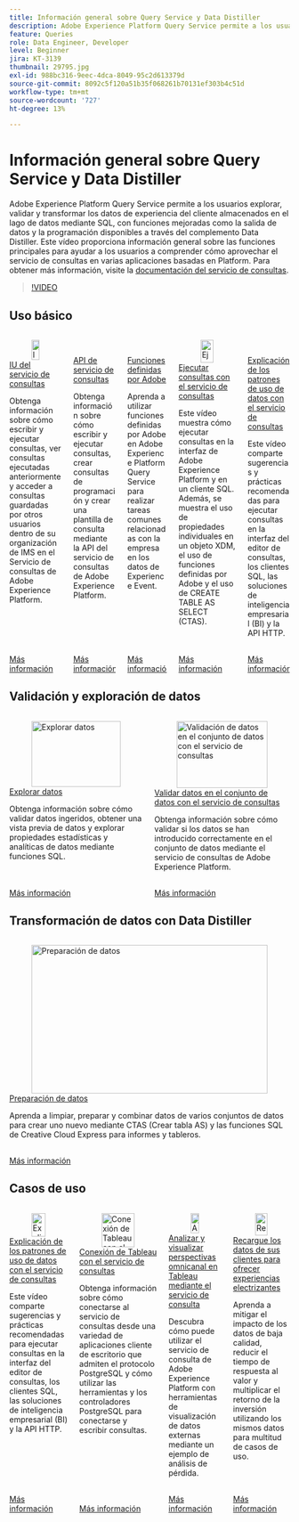 ```yaml
---
title: Información general sobre Query Service y Data Distiller
description: Adobe Experience Platform Query Service permite a los usuarios explorar, validar y transformar los datos de experiencia del cliente almacenados en el lago de datos mediante SQL, con funciones mejoradas como la salida de datos y la programación disponibles a través del complemento Data Distiller. Este vídeo proporciona información general sobre las funciones principales para ayudar a los usuarios a comprender cómo aprovechar el servicio de consultas en varias aplicaciones basadas en Platform.
feature: Queries
role: Data Engineer, Developer
level: Beginner
jira: KT-3139
thumbnail: 29795.jpg
exl-id: 988bc316-9eec-4dca-8049-95c2d613379d
source-git-commit: 8092c5f120a51b35f068261b70131ef303b4c51d
workflow-type: tm+mt
source-wordcount: '727'
ht-degree: 13%

---
```


# Información general sobre Query Service y Data Distiller

Adobe Experience Platform Query Service permite a los usuarios explorar, validar y transformar los datos de experiencia del cliente almacenados en el lago de datos mediante SQL, con funciones mejoradas como la salida de datos y la programación disponibles a través del complemento Data Distiller. Este vídeo proporciona información general sobre las funciones principales para ayudar a los usuarios a comprender cómo aprovechar el servicio de consultas en varias aplicaciones basadas en Platform. Para obtener más información, visite la [documentación del servicio de consultas](https://experienceleague.adobe.com/es/docs/experience-platform/query/home).

>[!VIDEO](https://video.tv.adobe.com/v/33590?learn=on&enablevpops&captions=spa)

## Uso básico

<!-- CARDS
* query-service-ui.md
* query-service-api.md
* adobe-defined-functions.md
* run-queries.md
* understanding-data-usage-patterns-with-query-service.md
-->
<!-- START CARDS HTML - DO NOT MODIFY BY HAND -->
<div class="columns">
    <div class="column is-half-tablet is-half-desktop is-one-third-widescreen" aria-label="Query Service UI">
        <div class="card" style="height: 100%; display: flex; flex-direction: column; height: 100%;">
            <div class="card-image">
                <figure class="image x-is-16by9">
                    <a href="query-service-ui.md" title="IU del servicio de consultas" target="_blank" rel="referrer">
                        <img class="is-bordered-r-small" src="https://video.tv.adobe.com/v/333403?format=jpeg&nocache=1740415310696" alt="IU del servicio de consultas"
                             style="width: 100%; aspect-ratio: 16 / 9; object-fit: cover; overflow: hidden; display: block; margin: auto;">
                    </a>
                </figure>
            </div>
            <div class="card-content is-padded-small" style="display: flex; flex-direction: column; flex-grow: 1; justify-content: space-between;">
                <div class="top-card-content">
                    <p class="headline is-size-6 has-text-weight-bold">
                        <a href="query-service-ui.md" target="_blank" rel="referrer" title="IU del servicio de consultas">IU del servicio de consultas</a>
                    </p>
                    <p class="is-size-6">Obtenga información sobre cómo escribir y ejecutar consultas, ver consultas ejecutadas anteriormente y acceder a consultas guardadas por otros usuarios dentro de su organización de IMS en el Servicio de consultas de Adobe Experience Platform.</p>
                </div>
                <a href="query-service-ui.md" target="_blank" rel="referrer" class="spectrum-Button spectrum-Button--outline spectrum-Button--primary spectrum-Button--sizeM" style="align-self: flex-start; margin-top: 1rem;">
                    <span class="spectrum-Button-label has-no-wrap has-text-weight-bold">Más información</span>
                </a>
            </div>
        </div>
    </div>
    <div class="column is-half-tablet is-half-desktop is-one-third-widescreen" aria-label="Query Service API">
        <div class="card" style="height: 100%; display: flex; flex-direction: column; height: 100%;">
            <div class="card-image">
                <figure class="image x-is-16by9">
                    <a href="query-service-api.md" title="API del servicio de consultas" target="_blank" rel="referrer">
                        <img class="is-bordered-r-small" src="https://video.tv.adobe.com/v/3414084?format=jpeg&nocache=1740415310716&captions=spa" alt="API del servicio de consultas"
                             style="width: 100%; aspect-ratio: 16 / 9; object-fit: cover; overflow: hidden; display: block; margin: auto;">
                    </a>
                </figure>
            </div>
            <div class="card-content is-padded-small" style="display: flex; flex-direction: column; flex-grow: 1; justify-content: space-between;">
                <div class="top-card-content">
                    <p class="headline is-size-6 has-text-weight-bold">
                        <a href="query-service-api.md" target="_blank" rel="referrer" title="API del servicio de consultas">API de servicio de consultas</a>
                    </p>
                    <p class="is-size-6">Obtenga información sobre cómo escribir y ejecutar consultas, crear consultas de programación y crear una plantilla de consulta mediante la API del servicio de consultas de Adobe Experience Platform.</p>
                </div>
                <a href="query-service-api.md" target="_blank" rel="referrer" class="spectrum-Button spectrum-Button--outline spectrum-Button--primary spectrum-Button--sizeM" style="align-self: flex-start; margin-top: 1rem;">
                    <span class="spectrum-Button-label has-no-wrap has-text-weight-bold">Más información</span>
                </a>
            </div>
        </div>
    </div>
    <div class="column is-half-tablet is-half-desktop is-one-third-widescreen" aria-label="Adobe Defined Functions">
        <div class="card" style="height: 100%; display: flex; flex-direction: column; height: 100%;">
            <div class="card-image">
                <figure class="image x-is-16by9">
                    <a href="adobe-defined-functions.md" title="Funciones definidas por Adobe" target="_blank" rel="referrer">
                        <img class="is-bordered-r-small" src="https://video.tv.adobe.com/v/3414048?format=jpeg&nocache=1740415310668&captions=spa" alt="Funciones definidas por Adobe"
                             style="width: 100%; aspect-ratio: 16 / 9; object-fit: cover; overflow: hidden; display: block; margin: auto;">
                    </a>
                </figure>
            </div>
            <div class="card-content is-padded-small" style="display: flex; flex-direction: column; flex-grow: 1; justify-content: space-between;">
                <div class="top-card-content">
                    <p class="headline is-size-6 has-text-weight-bold">
                        <a href="adobe-defined-functions.md" target="_blank" rel="referrer" title="Funciones definidas por Adobe">Funciones definidas por Adobe</a>
                    </p>
                    <p class="is-size-6">Aprenda a utilizar funciones definidas por Adobe en Adobe Experience Platform Query Service para realizar tareas comunes relacionadas con la empresa en los datos de Experience Event.</p>
                </div>
                <a href="adobe-defined-functions.md" target="_blank" rel="referrer" class="spectrum-Button spectrum-Button--outline spectrum-Button--primary spectrum-Button--sizeM" style="align-self: flex-start; margin-top: 1rem;">
                    <span class="spectrum-Button-label has-no-wrap has-text-weight-bold">Más información</span>
                </a>
            </div>
        </div>
    </div>
    <div class="column is-half-tablet is-half-desktop is-one-third-widescreen" aria-label="Run Queries with Query Service">
        <div class="card" style="height: 100%; display: flex; flex-direction: column; height: 100%;">
            <div class="card-image">
                <figure class="image x-is-16by9">
                    <a href="run-queries.md" title="Ejecutar consultas con el servicio de consultas" target="_blank" rel="referrer">
                        <img class="is-bordered-r-small" src="https://video.tv.adobe.com/v/34045?format=jpeg&nocache=1740415310683&captions=spa" alt="Ejecutar consultas con el servicio de consultas"
                             style="width: 100%; aspect-ratio: 16 / 9; object-fit: cover; overflow: hidden; display: block; margin: auto;">
                    </a>
                </figure>
            </div>
            <div class="card-content is-padded-small" style="display: flex; flex-direction: column; flex-grow: 1; justify-content: space-between;">
                <div class="top-card-content">
                    <p class="headline is-size-6 has-text-weight-bold">
                        <a href="run-queries.md" target="_blank" rel="referrer" title="Ejecutar consultas con el servicio de consultas">Ejecutar consultas con el servicio de consultas</a>
                    </p>
                    <p class="is-size-6">Este vídeo muestra cómo ejecutar consultas en la interfaz de Adobe Experience Platform y en un cliente SQL. Además, se muestra el uso de propiedades individuales en un objeto XDM, el uso de funciones definidas por Adobe y el uso de CREATE TABLE AS SELECT (CTAS).</p>
                </div>
                <a href="run-queries.md" target="_blank" rel="referrer" class="spectrum-Button spectrum-Button--outline spectrum-Button--primary spectrum-Button--sizeM" style="align-self: flex-start; margin-top: 1rem;">
                    <span class="spectrum-Button-label has-no-wrap has-text-weight-bold">Más información</span>
                </a>
            </div>
        </div>
    </div>
    <div class="column is-half-tablet is-half-desktop is-one-third-widescreen" aria-label="Understanding Data Usage Patterns with Query Service">
        <div class="card" style="height: 100%; display: flex; flex-direction: column; height: 100%;">
            <div class="card-image">
                <figure class="image x-is-16by9">
                    <a href="understanding-data-usage-patterns-with-query-service.md" title="Explicación de los patrones de uso de datos con el servicio de consultas" target="_blank" rel="referrer">
                        <img class="is-bordered-r-small" src="https://video.tv.adobe.com/v/33588?format=jpeg&nocache=1740415310706&captions=spa" alt="Explicación de los patrones de uso de datos con el servicio de consultas"
                             style="width: 100%; aspect-ratio: 16 / 9; object-fit: cover; overflow: hidden; display: block; margin: auto;">
                    </a>
                </figure>
            </div>
            <div class="card-content is-padded-small" style="display: flex; flex-direction: column; flex-grow: 1; justify-content: space-between;">
                <div class="top-card-content">
                    <p class="headline is-size-6 has-text-weight-bold">
                        <a href="understanding-data-usage-patterns-with-query-service.md" target="_blank" rel="referrer" title="Explicación de los patrones de uso de datos con el servicio de consultas">Explicación de los patrones de uso de datos con el servicio de consultas</a>
                    </p>
                    <p class="is-size-6">Este vídeo comparte sugerencias y prácticas recomendadas para ejecutar consultas en la interfaz del editor de consultas, los clientes SQL, las soluciones de inteligencia empresarial (BI) y la API HTTP.</p>
                </div>
                <a href="understanding-data-usage-patterns-with-query-service.md" target="_blank" rel="referrer" class="spectrum-Button spectrum-Button--outline spectrum-Button--primary spectrum-Button--sizeM" style="align-self: flex-start; margin-top: 1rem;">
                    <span class="spectrum-Button-label has-no-wrap has-text-weight-bold">Más información</span>
                </a>
            </div>
        </div>
    </div>
</div>
<!-- END CARDS HTML - DO NOT MODIFY BY HAND -->

## Validación y exploración de datos

<!-- CARDS
* explore-data.md
* validate-data-in-the-datalake.md
* 
-->
<!-- START CARDS HTML - DO NOT MODIFY BY HAND -->
<div class="columns">
    <div class="column is-half-tablet is-half-desktop is-one-third-widescreen" aria-label="Explore data">
        <div class="card" style="height: 100%; display: flex; flex-direction: column; height: 100%;">
            <div class="card-image">
                <figure class="image x-is-16by9">
                    <a href="explore-data.md" title="Explorar datos" target="_blank" rel="referrer">
                        <img class="is-bordered-r-small" src="https://video.tv.adobe.com/v/3414054?format=jpeg&nocache=1740415312087&captions=spa" alt="Explorar datos"
                             style="width: 100%; aspect-ratio: 16 / 9; object-fit: cover; overflow: hidden; display: block; margin: auto;">
                    </a>
                </figure>
            </div>
            <div class="card-content is-padded-small" style="display: flex; flex-direction: column; flex-grow: 1; justify-content: space-between;">
                <div class="top-card-content">
                    <p class="headline is-size-6 has-text-weight-bold">
                        <a href="explore-data.md" target="_blank" rel="referrer" title="Explorar datos">Explorar datos</a>
                    </p>
                    <p class="is-size-6">Obtenga información sobre cómo validar datos ingeridos, obtener una vista previa de datos y explorar propiedades estadísticas y analíticas de datos mediante funciones SQL.</p>
                </div>
                <a href="explore-data.md" target="_blank" rel="referrer" class="spectrum-Button spectrum-Button--outline spectrum-Button--primary spectrum-Button--sizeM" style="align-self: flex-start; margin-top: 1rem;">
                    <span class="spectrum-Button-label has-no-wrap has-text-weight-bold">Más información</span>
                </a>
            </div>
        </div>
    </div>
    <div class="column is-half-tablet is-half-desktop is-one-third-widescreen" aria-label="Validate data in the datalake with Query Service">
        <div class="card" style="height: 100%; display: flex; flex-direction: column; height: 100%;">
            <div class="card-image">
                <figure class="image x-is-16by9">
                    <a href="validate-data-in-the-datalake.md" title="Validación de datos en el conjunto de datos con el servicio de consultas" target="_blank" rel="referrer">
                        <img class="is-bordered-r-small" src="https://video.tv.adobe.com/v/3445680?format=jpeg&nocache=1740415312076&captions=spa" alt="Validación de datos en el conjunto de datos con el servicio de consultas"
                             style="width: 100%; aspect-ratio: 16 / 9; object-fit: cover; overflow: hidden; display: block; margin: auto;">
                    </a>
                </figure>
            </div>
            <div class="card-content is-padded-small" style="display: flex; flex-direction: column; flex-grow: 1; justify-content: space-between;">
                <div class="top-card-content">
                    <p class="headline is-size-6 has-text-weight-bold">
                        <a href="validate-data-in-the-datalake.md" target="_blank" rel="referrer" title="Validación de datos en el conjunto de datos con el servicio de consultas">Validar datos en el conjunto de datos con el servicio de consultas</a>
                    </p>
                    <p class="is-size-6">Obtenga información sobre cómo validar si los datos se han introducido correctamente en el conjunto de datos mediante el servicio de consultas de Adobe Experience Platform.</p>
                </div>
                <a href="validate-data-in-the-datalake.md" target="_blank" rel="referrer" class="spectrum-Button spectrum-Button--outline spectrum-Button--primary spectrum-Button--sizeM" style="align-self: flex-start; margin-top: 1rem;">
                    <span class="spectrum-Button-label has-no-wrap has-text-weight-bold">Más información</span>
                </a>
            </div>
        </div>
    </div>
</div>
<!-- END CARDS HTML - DO NOT MODIFY BY HAND -->

## Transformación de datos con Data Distiller

<!-- CARDS
* 
* prepare-data.md
* 
-->
<!-- START CARDS HTML - DO NOT MODIFY BY HAND -->
<div class="columns">
    <div class="column is-half-tablet is-half-desktop is-one-third-widescreen" aria-label="Prepare data">
        <div class="card" style="height: 100%; display: flex; flex-direction: column; height: 100%;">
            <div class="card-image">
                <figure class="image x-is-16by9">
                    <a href="prepare-data.md" title="Preparación de datos" target="_blank" rel="referrer">
                        <img class="is-bordered-r-small" src="https://video.tv.adobe.com/v/3414066?format=jpeg&nocache=1740415313086&captions=spa" alt="Preparación de datos"
                             style="width: 100%; aspect-ratio: 16 / 9; object-fit: cover; overflow: hidden; display: block; margin: auto;">
                    </a>
                </figure>
            </div>
            <div class="card-content is-padded-small" style="display: flex; flex-direction: column; flex-grow: 1; justify-content: space-between;">
                <div class="top-card-content">
                    <p class="headline is-size-6 has-text-weight-bold">
                        <a href="prepare-data.md" target="_blank" rel="referrer" title="Preparación de datos">Preparación de datos</a>
                    </p>
                    <p class="is-size-6">Aprenda a limpiar, preparar y combinar datos de varios conjuntos de datos para crear uno nuevo mediante CTAS (Crear tabla AS) y las funciones SQL de Creative Cloud Express para informes y tableros.</p>
                </div>
                <a href="prepare-data.md" target="_blank" rel="referrer" class="spectrum-Button spectrum-Button--outline spectrum-Button--primary spectrum-Button--sizeM" style="align-self: flex-start; margin-top: 1rem;">
                    <span class="spectrum-Button-label has-no-wrap has-text-weight-bold">Más información</span>
                </a>
            </div>
        </div>
    </div>
</div>
<!-- END CARDS HTML - DO NOT MODIFY BY HAND -->

## Casos de uso

<!-- CARDS
* understanding-data-usage-patterns-with-query-service.md
* psql-client-tableau.md
* analyze-and-visualize.md
* recharge-your-customer-data.md
-->
<!-- START CARDS HTML - DO NOT MODIFY BY HAND -->
<div class="columns">
    <div class="column is-half-tablet is-half-desktop is-one-third-widescreen" aria-label="Understanding Data Usage Patterns with Query Service">
        <div class="card" style="height: 100%; display: flex; flex-direction: column; height: 100%;">
            <div class="card-image">
                <figure class="image x-is-16by9">
                    <a href="understanding-data-usage-patterns-with-query-service.md" title="Explicación de los patrones de uso de datos con el servicio de consultas" target="_blank" rel="referrer">
                        <img class="is-bordered-r-small" src="https://video.tv.adobe.com/v/33588?format=jpeg&nocache=1740415313190&captions=spa" alt="Explicación de los patrones de uso de datos con el servicio de consultas"
                             style="width: 100%; aspect-ratio: 16 / 9; object-fit: cover; overflow: hidden; display: block; margin: auto;">
                    </a>
                </figure>
            </div>
            <div class="card-content is-padded-small" style="display: flex; flex-direction: column; flex-grow: 1; justify-content: space-between;">
                <div class="top-card-content">
                    <p class="headline is-size-6 has-text-weight-bold">
                        <a href="understanding-data-usage-patterns-with-query-service.md" target="_blank" rel="referrer" title="Explicación de los patrones de uso de datos con el servicio de consultas">Explicación de los patrones de uso de datos con el servicio de consultas</a>
                    </p>
                    <p class="is-size-6">Este vídeo comparte sugerencias y prácticas recomendadas para ejecutar consultas en la interfaz del editor de consultas, los clientes SQL, las soluciones de inteligencia empresarial (BI) y la API HTTP.</p>
                </div>
                <a href="understanding-data-usage-patterns-with-query-service.md" target="_blank" rel="referrer" class="spectrum-Button spectrum-Button--outline spectrum-Button--primary spectrum-Button--sizeM" style="align-self: flex-start; margin-top: 1rem;">
                    <span class="spectrum-Button-label has-no-wrap has-text-weight-bold">Más información</span>
                </a>
            </div>
        </div>
    </div>
    <div class="column is-half-tablet is-half-desktop is-one-third-widescreen" aria-label="Connect Tableau to Query Service">
        <div class="card" style="height: 100%; display: flex; flex-direction: column; height: 100%;">
            <div class="card-image">
                <figure class="image x-is-16by9">
                    <a href="psql-client-tableau.md" title="Conexión de Tableau con el servicio de consultas" target="_blank" rel="referrer">
                        <img class="is-bordered-r-small" src="https://video.tv.adobe.com/v/3414043?format=jpeg&nocache=1740415313229&captions=spa" alt="Conexión de Tableau con el servicio de consultas"
                             style="width: 100%; aspect-ratio: 16 / 9; object-fit: cover; overflow: hidden; display: block; margin: auto;">
                    </a>
                </figure>
            </div>
            <div class="card-content is-padded-small" style="display: flex; flex-direction: column; flex-grow: 1; justify-content: space-between;">
                <div class="top-card-content">
                    <p class="headline is-size-6 has-text-weight-bold">
                        <a href="psql-client-tableau.md" target="_blank" rel="referrer" title="Conexión de Tableau con el servicio de consultas">Conexión de Tableau con el servicio de consultas</a>
                    </p>
                    <p class="is-size-6">Obtenga información sobre cómo conectarse al servicio de consultas desde una variedad de aplicaciones cliente de escritorio que admiten el protocolo PostgreSQL y cómo utilizar las herramientas y los controladores PostgreSQL para conectarse y escribir consultas.</p>
                </div>
                <a href="psql-client-tableau.md" target="_blank" rel="referrer" class="spectrum-Button spectrum-Button--outline spectrum-Button--primary spectrum-Button--sizeM" style="align-self: flex-start; margin-top: 1rem;">
                    <span class="spectrum-Button-label has-no-wrap has-text-weight-bold">Más información</span>
                </a>
            </div>
        </div>
    </div>
    <div class="column is-half-tablet is-half-desktop is-one-third-widescreen" aria-label="Analyze and visualize omni-channel insights in Tableau using Query Service">
        <div class="card" style="height: 100%; display: flex; flex-direction: column; height: 100%;">
            <div class="card-image">
                <figure class="image x-is-16by9">
                    <a href="analyze-and-visualize.md" title="Analizar y visualizar perspectivas omnicanal en Tableau mediante el servicio de consulta" target="_blank" rel="referrer">
                        <img class="is-bordered-r-small" src="https://video.tv.adobe.com/v/342115?format=jpeg&nocache=1740415313204" alt="Analizar y visualizar perspectivas omnicanal en Tableau mediante el servicio de consulta"
                             style="width: 100%; aspect-ratio: 16 / 9; object-fit: cover; overflow: hidden; display: block; margin: auto;">
                    </a>
                </figure>
            </div>
            <div class="card-content is-padded-small" style="display: flex; flex-direction: column; flex-grow: 1; justify-content: space-between;">
                <div class="top-card-content">
                    <p class="headline is-size-6 has-text-weight-bold">
                        <a href="analyze-and-visualize.md" target="_blank" rel="referrer" title="Analizar y visualizar perspectivas omnicanal en Tableau mediante el servicio de consulta">Analizar y visualizar perspectivas omnicanal en Tableau mediante el servicio de consulta</a>
                    </p>
                    <p class="is-size-6">Descubra cómo puede utilizar el servicio de consulta de Adobe Experience Platform con herramientas de visualización de datos externas mediante un ejemplo de análisis de pérdida.</p>
                </div>
                <a href="analyze-and-visualize.md" target="_blank" rel="referrer" class="spectrum-Button spectrum-Button--outline spectrum-Button--primary spectrum-Button--sizeM" style="align-self: flex-start; margin-top: 1rem;">
                    <span class="spectrum-Button-label has-no-wrap has-text-weight-bold">Más información</span>
                </a>
            </div>
        </div>
    </div>
    <div class="column is-half-tablet is-half-desktop is-one-third-widescreen" aria-label="Recharge your customer data to deliver electrifying experiences">
        <div class="card" style="height: 100%; display: flex; flex-direction: column; height: 100%;">
            <div class="card-image">
                <figure class="image x-is-16by9">
                    <a href="recharge-your-customer-data.md" title="Recargue los datos de sus clientes para ofrecer experiencias electrizantes" target="_blank" rel="referrer">
                        <img class="is-bordered-r-small" src="https://video.tv.adobe.com/v/3454939?format=jpeg&nocache=1740415313218&captions=spa" alt="Recargue los datos de sus clientes para ofrecer experiencias electrizantes"
                             style="width: 100%; aspect-ratio: 16 / 9; object-fit: cover; overflow: hidden; display: block; margin: auto;">
                    </a>
                </figure>
            </div>
            <div class="card-content is-padded-small" style="display: flex; flex-direction: column; flex-grow: 1; justify-content: space-between;">
                <div class="top-card-content">
                    <p class="headline is-size-6 has-text-weight-bold">
                        <a href="recharge-your-customer-data.md" target="_blank" rel="referrer" title="Recargue los datos de sus clientes para ofrecer experiencias electrizantes">Recargue los datos de sus clientes para ofrecer experiencias electrizantes</a>
                    </p>
                    <p class="is-size-6">Aprenda a mitigar el impacto de los datos de baja calidad, reducir el tiempo de respuesta al valor y multiplicar el retorno de la inversión utilizando los mismos datos para multitud de casos de uso.</p>
                </div>
                <a href="recharge-your-customer-data.md" target="_blank" rel="referrer" class="spectrum-Button spectrum-Button--outline spectrum-Button--primary spectrum-Button--sizeM" style="align-self: flex-start; margin-top: 1rem;">
                    <span class="spectrum-Button-label has-no-wrap has-text-weight-bold">Más información</span>
                </a>
            </div>
        </div>
    </div>
</div>
<!-- END CARDS HTML - DO NOT MODIFY BY HAND -->